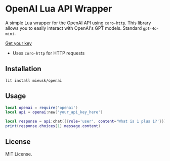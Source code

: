 # OpenAI Lua API Wrapper

A simple Lua wrapper for the OpenAI API using `coro-http`. This library allows you to easily interact with OpenAI's GPT models. Standard `gpt-4o-mini`.

<a href="https://platform.openai.com">Get your key</a>

- Uses `coro-http` for HTTP requests

## Installation
`lit install mieusk/openai`

## Usage
```lua
local openai = require('openai')
local api = openai:new('your_api_key_here')

local response = api:chat({{role='user', content='What is 1 plus 1?'}})
print(response.choices[1].message.content)
```

## License
MIT License.
